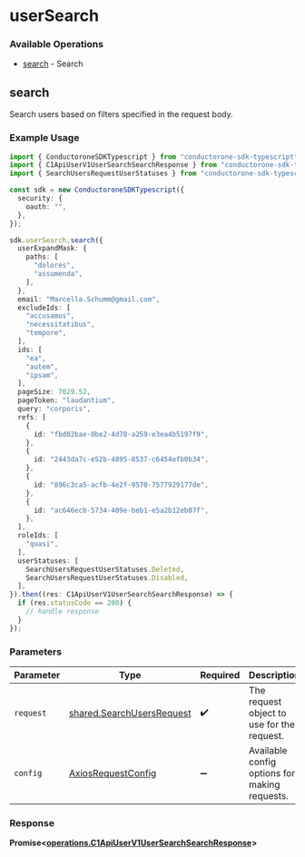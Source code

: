 # userSearch

### Available Operations

* [search](#search) - Search

## search

 Search users based on filters specified in the request body.


### Example Usage

```typescript
import { ConductoroneSDKTypescript } from "conductorone-sdk-typescript";
import { C1ApiUserV1UserSearchSearchResponse } from "conductorone-sdk-typescript/dist/sdk/models/operations";
import { SearchUsersRequestUserStatuses } from "conductorone-sdk-typescript/dist/sdk/models/shared";

const sdk = new ConductoroneSDKTypescript({
  security: {
    oauth: "",
  },
});

sdk.userSearch.search({
  userExpandMask: {
    paths: [
      "dolores",
      "assumenda",
    ],
  },
  email: "Marcella.Schumm@gmail.com",
  excludeIds: [
    "accusamus",
    "necessitatibus",
    "tempore",
  ],
  ids: [
    "ea",
    "autem",
    "ipsam",
  ],
  pageSize: 7029.52,
  pageToken: "laudantium",
  query: "corporis",
  refs: [
    {
      id: "fbd02bae-0be2-4d78-a259-e3ea4b5197f9",
    },
    {
      id: "2443da7c-e52b-4895-8537-c6454efb0b34",
    },
    {
      id: "896c3ca5-acfb-4e2f-9570-7577929177de",
    },
    {
      id: "ac646ecb-5734-409e-beb1-e5a2b12eb07f",
    },
  ],
  roleIds: [
    "quasi",
  ],
  userStatuses: [
    SearchUsersRequestUserStatuses.Deleted,
    SearchUsersRequestUserStatuses.Disabled,
  ],
}).then((res: C1ApiUserV1UserSearchSearchResponse) => {
  if (res.statusCode == 200) {
    // handle response
  }
});
```

### Parameters

| Parameter                                                              | Type                                                                   | Required                                                               | Description                                                            |
| ---------------------------------------------------------------------- | ---------------------------------------------------------------------- | ---------------------------------------------------------------------- | ---------------------------------------------------------------------- |
| `request`                                                              | [shared.SearchUsersRequest](../../models/shared/searchusersrequest.md) | :heavy_check_mark:                                                     | The request object to use for the request.                             |
| `config`                                                               | [AxiosRequestConfig](https://axios-http.com/docs/req_config)           | :heavy_minus_sign:                                                     | Available config options for making requests.                          |


### Response

**Promise<[operations.C1ApiUserV1UserSearchSearchResponse](../../models/operations/c1apiuserv1usersearchsearchresponse.md)>**

